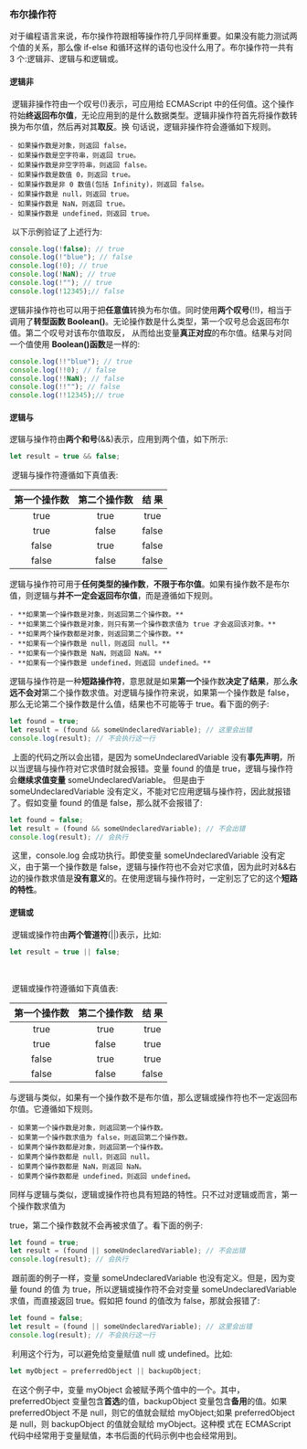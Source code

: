 ### 布尔操作符

​	对于编程语言来说，布尔操作符跟相等操作符几乎同样重要。如果没有能力测试两个值的关系，那么像 if-else 和循环这样的语句也没什么用了。布尔操作符一共有 3 个:逻辑非、逻辑与和逻辑或。

#### 逻辑非

​	逻辑非操作符由一个叹号(!)表示，可应用给 ECMAScript 中的任何值。这个操作符始**终返回布尔值**，无论应用到的是什么数据类型。逻辑非操作符首先将操作数转换为布尔值，然后再对其**取反**。换 句话说，逻辑非操作符会遵循如下规则。

	- 如果操作数是对象，则返回 false。
	- 如果操作数是空字符串，则返回 true。
	- 如果操作数是非空字符串，则返回 false。
	- 如果操作数是数值 0，则返回 true。
	- 如果操作数是非 0 数值(包括 Infinity)，则返回 false。
	- 如果操作数是 null，则返回 true。
	- 如果操作数是 NaN，则返回 true。
	- 如果操作数是 undefined，则返回 true。

​	以下示例验证了上述行为:

```javascript
console.log(!false); // true
console.log(!"blue"); // false
console.log(!0); // true
console.log(!NaN); // true
console.log(!""); // true
console.log(!12345);// false
```

​	逻辑非操作符也可以用于把**任意值**转换为布尔值。同时使用**两个叹号**(!!)，相当于调用了**转型函数 Boolean()**。无论操作数是什么类型，第一个叹号总会返回布尔值。第二个叹号对该布尔值取反， 从而给出变量**真正对应**的布尔值。结果与对同一个值使用 **Boolean()函数**是一样的:

```javascript
console.log(!!"blue"); // true
console.log(!!0); // false
console.log(!!NaN); // false
console.log(!!""); // false
console.log(!!12345);// true
```

#### 逻辑与

​	逻辑与操作符由**两个和号**(&&)表示，应用到两个值，如下所示:

```javascript
let result = true && false;
```

​	逻辑与操作符遵循如下真值表:

| 第一个操作数 | 第二个操作数 | 结 果 |
| :----------: | :----------: | :---: |
|     true     |     true     | true  |
|     true     |    false     | false |
|    false     |     true     | false |
|    false     |    false     | false |

​	逻辑与操作符可用于**任何类型的操作数**，**不限于布尔值**。如果有操作数不是布尔值，则逻辑与**并不一定会返回布尔值**，而是遵循如下规则。

	- **如果第一个操作数是对象，则返回第二个操作数。**
	- **如果第二个操作数是对象，则只有第一个操作数求值为 true 才会返回该对象。**
	- **如果两个操作数都是对象，则返回第二个操作数。**
	- **如果有一个操作数是 null，则返回 null。**
	- **如果有一个操作数是 NaN，则返回 NaN。**
	- **如果有一个操作数是 undefined，则返回 undefined。**

​	逻辑与操作符是一种**短路操作符**，意思就是如果**第一个**操作数**决定了结果**，那么**永远不会对**第二个操作数求值。对逻辑与操作符来说，如果第一个操作数是 false，那么无论第二个操作数是什么值，结果也不可能等于 true。看下面的例子:

```javascript
let found = true;
let result = (found && someUndeclaredVariable); // 这里会出错 
console.log(result); // 不会执行这一行
```

​	上面的代码之所以会出错，是因为 someUndeclaredVariable 没有**事先声明**，所以当逻辑与操作符对它求值时就会报错。变量 found 的值是 true，逻辑与操作符会**继续求值变量** someUndeclaredVariable。 但是由于 someUndeclaredVariable 没有定义，不能对它应用逻辑与操作符，因此就报错了。假如变量 found 的值是 false，那么就不会报错了:

```javascript
let found = false;
let result = (found && someUndeclaredVariable); // 不会出错 
console.log(result); // 会执行
```

​	这里，console.log 会成功执行。即使变量 someUndeclaredVariable 没有定义，由于第一个操作数是 false，逻辑与操作符也不会对它求值，因为此时对&&右边的操作数求值是**没有意义**的。在使用逻辑与操作符时，一定别忘了它的这个**短路的特性**。

#### 逻辑或

​	逻辑或操作符由**两个管道符**(||)表示，比如:

```javascript
let result = true || false;
```

​	

​	逻辑或操作符遵循如下真值表:

| 第一个操作数 | 第二个操作数 | 结 果 |
| :----------: | :----------: | :---: |
|     true     |     true     | true  |
|     true     |    false     | true  |
|    false     |     true     | true  |
|    false     |    false     | false |

​	与逻辑与类似，如果有一个操作数不是布尔值，那么逻辑或操作符也不一定返回布尔值。它遵循如下规则。

	- 如果第一个操作数是对象，则返回第一个操作数。
	- 如果第一个操作数求值为 false，则返回第二个操作数。
	- 如果两个操作数都是对象，则返回第一个操作数。
	- 如果两个操作数都是 null，则返回 null。
	- 如果两个操作数都是 NaN，则返回 NaN。
	- 如果两个操作数都是 undefined，则返回 undefined。

​	同样与逻辑与类似，逻辑或操作符也具有短路的特性。只不过对逻辑或而言，第一个操作数求值为

true，第二个操作数就不会再被求值了。看下面的例子:

```javascript
let found = true;
let result = (found || someUndeclaredVariable); // 不会出错 
console.log(result); // 会执行
```

​	跟前面的例子一样，变量 someUndeclaredVariable 也没有定义。但是，因为变量 found 的值 为 true，所以逻辑或操作符不会对变量 someUndeclaredVariable 求值，而直接返回 true。假如把 found 的值改为 false，那就会报错了:

```javascript
let found = false;
let result = (found || someUndeclaredVariable); // 这里会出错 
console.log(result); // 不会执行这一行
```

​	利用这个行为，可以避免给变量赋值 null 或 undefined。比如:

```javascript
let myObject = preferredObject || backupObject;
```

​	在这个例子中，变量 myObject 会被赋予两个值中的一个。其中，preferredObject 变量包含**首选**的值，backupObject 变量包含**备用**的值。如果 preferredObject 不是 null，则它的值就会赋给 myObject;如果 preferredObject 是 null，则 backupObject 的值就会赋给 myObject。这种模 式在 ECMAScript 代码中经常用于变量赋值，本书后面的代码示例中也会经常用到。

